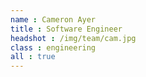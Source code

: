 ```yaml
---
name : Cameron Ayer
title : Software Engineer
headshot : /img/team/cam.jpg
class : engineering
all : true
---
```

